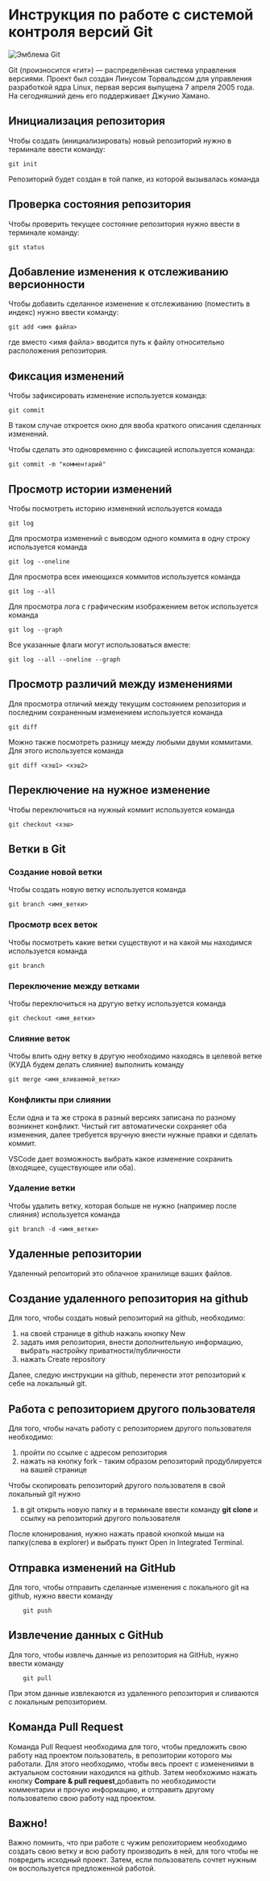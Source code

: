 # **Инструкция по работе с системой контроля версий Git**

![Эмблема Git](git.jpg)

Git (произносится «гит») — распределённая система управления версиями. Проект был создан Линусом Торвальдсом для управления разработкой ядра Linux, первая версия выпущена 7 апреля 2005 года. На сегодняшний день его поддерживает Джунио Хамано.

## Инициализация репозитория

Чтобы создать (инициализировать) новый репозиторий нужно в терминале ввести команду:

    git init

Репозиторий будет создан в той папке, из которой вызывалась команда

## Проверка состояния репозитория

Чтобы проверить текущее состояние репозитория нужно ввести в терминале команду:

    git status

## Добавление изменения к отслеживанию версионности

Чтобы добавить сделанное изменение к отслеживанию (поместить в индекс) нужно ввести команду:

    git add <имя файла>

где вместо <имя файла> вводится путь к файлу относительно расположения репозитория.

## Фиксация изменений

Чтобы зафиксировать изменение используется команда:

    git commit

В таком случае откроется окно для ввоба краткого описания сделанных изменений.

Чтобы сделать это одновременно с фиксацией используется команда:

    git commit -m "комментарий"

## Просмотр истории изменений

Чтобы посмотреть историю изменений используется комада

    git log

Для просмотра изменений с выводом одного коммита в одну строку используется команда

    git log --oneline

Для просмотра всех имеющихся коммитов используется команда

    git log --all

Для просмотра лога с графическим изображением веток используется команда

    git log --graph

Все указанные флаги могут использоваться вместе:

    git log --all --oneline --graph

## Просмотр различий между изменениями

Для просмотра отличий между текущим состоянием репозитория и последним сохраненным изменением используется команда

    git diff

Можно также посмотреть разницу между любыми двуми коммитами. Для этого используется команда

    git diff <хэш1> <хэш2>

## Переключение на нужное изменение

Чтобы переключиться на нужный коммит используется команда

    git checkout <хэш>

## Ветки в Git

### Создание новой ветки

Чтобы создать новую ветку используется команда

    git branch <имя_ветки>

### Просмотр всех веток

Чтобы посмотреть какие ветки существуют и на какой мы находимся используется команда

    git branch

### Переключение между ветками

Чтобы переключиться на другую ветку используется команда

    git checkout <имя_ветки>

### Слияние веток

Чтобы влить одну ветку в другую необходимо находясь в целевой ветке (КУДА будем делать слияние) выполнить команду

    git merge <имя_вливаемой_ветки>

### Конфликты при слиянии

Если одна и та же строка в разный версиях записана по разному возникнет конфликт.
Чистый гит автоматически сохраняет оба изменения, далее требуется вручную внести нужные правки и сделать коммит.

VSСode дает возможность выбрать какое изменение сохранить (входящее, существующее или оба).

### Удаление ветки

Чтобы удалить ветку, которая больше не нужно (например после слияния) используется команда

    git branch -d <имя_ветки>

## Удаленные репозитории

Удаленный репоиторий это облачное хранилище ваших файлов.

## Создание удаленного репозитория на github

Для того, чтобы создать новый репозиторий на github, необходимо:

1. на своей странице в github нажаnь кнопку New
2. задать имя репозитория, внести дополнительную информацию, выбрать настройку приватности/публичности
3. нажать Create repository

Далее, следую инструкции на github, перенести этот репозиторий к себе на локальный git.

## Работа с репозиторием другого пользователя

Для того, чтобы начать работу с репозиторием другого пользователя необходимо: 

1. пройти по ссылке с адресом репозитория
2. нажать на кнопку fork - таким образом репозиторий продублируется на вашей странице

Чтобы скопировать репозиторий другого пользователя в свой локальный git нужно
1. в git открыть новую папку и в терминале ввести команду **git clone** и ссылку на репозиторий другого пользователя

После клонирования, нужно нажать правой кнопкой мыши на папку(слева в explorer) и выбрать пункт Open in Integrated Terminal.

## Отправка изменений на GitHub

Для того, чтобы отправить сделанные изменения с локального git на github, нужно ввести команду 

        git push

## Извлечение данных с GitHub 

Для того, чтобы извлечь данные из репозитория на GitHub, нужно ввести команду 

        git pull

При этом данные извлекаются из удаленного репозитория и сливаются с локальным репозиторием.

## Команда Pull Request

Команда Pull Request необходима для того, чтобы предложить свою работу над проектом пользователь, в репозитории которого мы работали. Для этого необходимо, чтобы весь проект с изменениями в актуальном состоянии находился на github.
Затем необхожимо нажать кнопку **Compare & pull request**,добавить по необходимости комментарии и прочую информацию, и отправить другому пользователю свою работу над проектом. 

## Важно! 

Важно помнить, что при работе с чужим репохиторием необходимо создать свою ветку и всю работу производить в ней, для того чтобы не повредить исходный проект.  Затем, если пользователь сочтет нужным он воспользуется предложенной работой. 